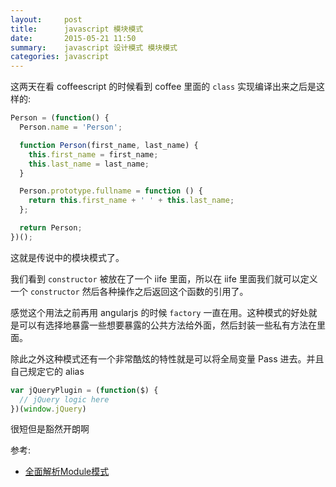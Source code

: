 ```yaml
---
layout:     post
title:      javascript 模块模式
date:       2015-05-21 11:50
summary:    javascript 设计模式 模块模式
categories: javascript
---
```


这两天在看 coffeescript 的时候看到 coffee 里面的 `class` 实现编译出来之后是这样的:

``` javascript
Person = (function() {
  Person.name = 'Person';

  function Person(first_name, last_name) {
    this.first_name = first_name;
    this.last_name = last_name;
  }

  Person.prototype.fullname = function () {
    return this.first_name + ' ' + this.last_name;
  };

  return Person;
})();
```

这就是传说中的模块模式了。

我们看到 `constructor` 被放在了一个 iife 里面，所以在 iife 里面我们就可以定义一个 `constructor` 然后各种操作之后返回这个函数的引用了。

感觉这个用法之前再用 angularjs 的时候 `factory` 一直在用。这种模式的好处就是可以有选择地暴露一些想要暴露的公共方法给外面，然后封装一些私有方法在里面。

除此之外这种模式还有一个非常酷炫的特性就是可以将全局变量 Pass 进去。并且自己规定它的 alias

``` javascript
var jQueryPlugin = (function($) {
  // jQuery logic here
})(window.jQuery)
```

很短但是豁然开朗啊

参考:

* [全面解析Module模式](http://www.cnblogs.com/TomXu/archive/2011/12/30/2288372.html)